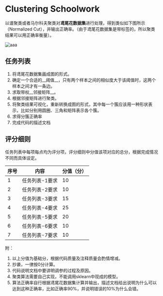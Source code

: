 # Clustering Schoolwork 

以谱聚类或者马尔科夫聚类对**鸢尾花数据集**进行处理，得到类似如下图所示（Normalized Cut），并输出正确率。（由于鸢尾花数据集是带标签的，所以聚类结果可以用正确率衡量）。

![aaa](http://imgsrc.baidu.com/forum/w%3D580/sign=6fcdbe49b1315c6043956be7bdb0cbe6/486b55fbb2fb4316e21168262da4462309f7d362.jpg)

## 任务列表

1. 将鸢尾花数据集画成图的形式。
2. 确定一个合适的__阈值__，只有两个样本之间的相似度大于该阈值时，这两个样本之间才有一条边。
3. 求取带权__邻接矩阵__。
4. 根据邻接矩阵进行聚类。
5. 将聚类结果可视化，重新转换成图的形式，其中每一个簇应该用一种形状表示，比如分别用圆圈、三角和矩阵表示各个簇。
6. 求得分簇正确率
7. 完成代码的描述文档

## 评分细则

任务列表中每项每点均为评分项，评分细则中分值该项对应的总分，根据完成情况不同而具体设定。

| 序号 | 内容           | 分值（分） |
| ---- | -------------- | ---------- |
| 1    | 任务列表-1要求 | 10         |
| 2    | 任务列表-2要求 | 10         |
| 3    | 任务列表-3要求 | 15         |
| 4    | 任务列表-4要求 | 25         |
| 5    | 任务列表-5要求 | 20         |
| 6    | 任务列表-6要求 | 10         |
| 7    | 任务列表-7要求 | 10         |

附：

1. 以上分值为基础分，根据代码质量及注释质量会酌情增减。
2. 抄袭，一律按0分计算。
3. 代码说明文档中要讲明调参的过程及原因。
4. 聚类算法需要自己实现，不能调用sklearn中现成的模型。
5. 算法正确率自行根据鸢尾花数据集计算并输出，描述文档给出说明为什么可以达到这种正确率，比如正确率90%，并说明错误的10%为什么会错。

